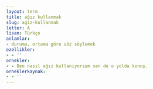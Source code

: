 ```yaml
---
layout: term
title: ağız kullanmak
slug: agiz-kullanmak
letter: A
lisan: Türkçe
anlamlar:
- duruma, ortama göre söz söylemek
ozellikler:
- - ''
ornekler:
- - Ben nasıl ağız kullanıyorsam sen de o yolda konuş.
orneklerkaynak:
- - ''
---
```

